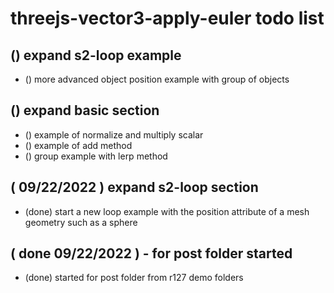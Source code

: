 # threejs-vector3-apply-euler todo list

## () expand s2-loop example
* () more advanced object position example with group of objects

## () expand basic section
* () example of normalize and multiply scalar
* () example of add method
* () group example with lerp method

## ( 09/22/2022 ) expand s2-loop section
* (done) start a new loop example with the position attribute of a mesh geometry such as a sphere

## ( done 09/22/2022 ) - for post folder started
* (done) started for post folder from r127 demo folders

